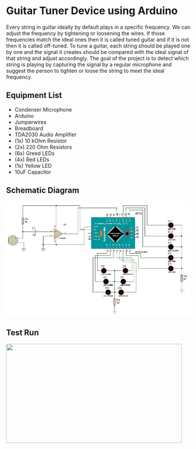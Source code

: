 # Guitar Tuner Device using Arduino
Every string in guitar ideally by default plays in a specific frequency. We can adjust the frequency by tightening or loosening the wires. If those frequencies match the ideal ones then it is called tuned guitar and if it is not then it is called off-tuned. To tune a guitar, each string should be played one by one and the signal it creates should be compared with the ideal signal of that string and adjust accordingly. The goal of the project is to detect which string is playing by capturing the signal by a regular microphone and suggest the person to tighten or loose the string to meet the ideal frequency.

## Equipment List
- Condenser Microphone
- Arduino
- Jumperwires
- Breadboard
- TDA2030 Audio Amplifier
- (1x) 10 kOhm Resistor
- (2x) 220 Ohm Resistors
- (6x) Greed LEDs
- (4x) Red LEDs
- (1x) Yellow LED
- 10uF Capacitor

## Schematic Diagram
![Schematic Image](https://github.com/rifat-hossain/Guitar-Tuner/blob/main/img/schematic.jpg?raw=true)

## Test Run
[<img src="https://github.com/rifat-hossain/Guitar-Tuner-Arduino/blob/main/img/thumb.jpg?raw=true" width="480" height="270" />](https://youtu.be/kf_4T2DdHaA)
